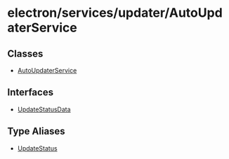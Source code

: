 # electron/services/updater/AutoUpdaterService

## Classes

- [AutoUpdaterService](classes/AutoUpdaterService.md)

## Interfaces

- [UpdateStatusData](interfaces/UpdateStatusData.md)

## Type Aliases

- [UpdateStatus](type-aliases/UpdateStatus.md)
